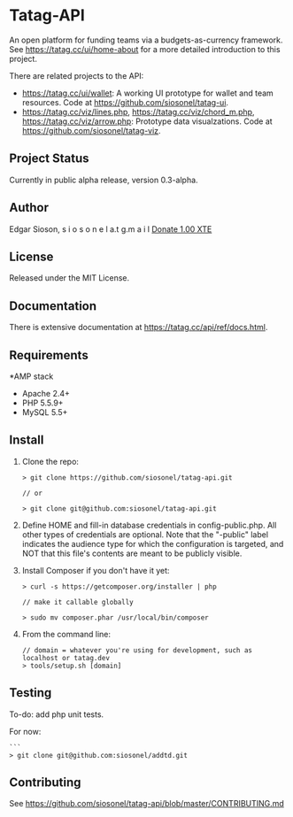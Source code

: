 # Tatag-API

An open platform for funding teams via a budgets-as-currency framework. See https://tatag.cc/ui/home-about for a more detailed introduction to this project.

There are related projects to the API:
- https://tatag.cc/ui/wallet: A working UI prototype for wallet and team resources. Code at https://github.com/siosonel/tatag-ui. 
- https://tatag.cc/viz/lines.php, https://tatag.cc/viz/chord_m.php, https://tatag.cc/viz/arrow.php: Prototype data visualzations. Code at https://github.com/siosonel/tatag-viz.


## Project Status

Currently in public alpha release, version 0.3-alpha. 


## Author

Edgar Sioson,  s i o s o n e l  a.t  g.m a i l 
[Donate 1.00 XTE](https://tatag.cc/ad/1)


## License

Released under the MIT License.


## Documentation

There is extensive documentation at https://tatag.cc/api/ref/docs.html.


## Requirements

*AMP stack
- Apache 2.4+
- PHP 5.5.9+
- MySQL 5.5+


## Install

1. Clone the repo: 

    ```
    > git clone https://github.com/siosonel/tatag-api.git

    // or 

    > git clone git@github.com:siosonel/tatag-api.git
    ```

2. Define HOME and fill-in database credentials in config-public.php. All other types of credentials are optional. Note that the "-public" label indicates the audience type for which the configuration is targeted, and NOT that this file's contents are meant to be publicly visible.

3. Install Composer if you don't have it yet:

    ```
    > curl -s https://getcomposer.org/installer | php

    // make it callable globally 

    > sudo mv composer.phar /usr/local/bin/composer
    ```

4. From the command line:

   ```
   // domain = whatever you're using for development, such as localhost or tatag.dev
   > tools/setup.sh [domain] 
   ```


## Testing

To-do: add php unit tests.

For now: 

    ```
    > git clone git@github.com:siosonel/addtd.git




## Contributing

See https://github.com/siosonel/tatag-api/blob/master/CONTRIBUTING.md
